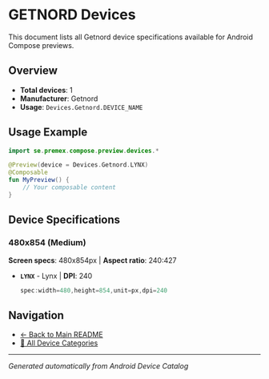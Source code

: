 # GETNORD Devices

This document lists all Getnord device specifications available for Android Compose previews.

## Overview

- **Total devices**: 1
- **Manufacturer**: Getnord
- **Usage**: `Devices.Getnord.DEVICE_NAME`

## Usage Example

```kotlin
import se.premex.compose.preview.devices.*

@Preview(device = Devices.Getnord.LYNX)
@Composable
fun MyPreview() {
    // Your composable content
}
```

## Device Specifications

### 480x854 (Medium)

**Screen specs**: 480x854px | **Aspect ratio**: 240:427

- **`LYNX`** - Lynx | **DPI**: 240
  ```kotlin
  spec:width=480,height=854,unit=px,dpi=240
  ```

## Navigation

- [← Back to Main README](../../README.md)
- [📱 All Device Categories](../README.md)

---
*Generated automatically from Android Device Catalog*
